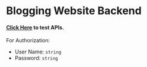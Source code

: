 # Blogging Website Backend

#### [Click Here](https://m2bxkj.deta.dev/docs) to test APIs.


For Authorization:
- User Name: `string`
- Password: `string`
